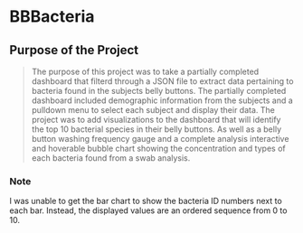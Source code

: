 # BBBacteria

## Purpose of the Project
>The purpose of this project was to take a partially completed dashboard that filterd through a JSON file to extract data pertaining to bacteria found in the subjects belly buttons. The partially completed dashboard included demographic information from the subjects and a pulldown menu to select each subject and display their data. The project was to add visualizations to the dashboard that will identify the top 10 bacterial species in their belly buttons. As well as a belly button washing frequency gauge and a complete analysis interactive and hoverable bubble chart showing the concentration and types of each bacteria found from a swab analysis.
>

### Note
I was unable to get the bar chart to show the bacteria ID numbers next to each bar. Instead, the displayed values are an ordered sequence from 0 to 10. 
